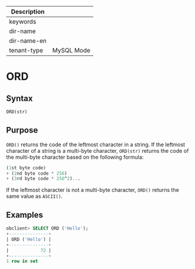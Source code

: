 | Description   |                 |
|---------------|-----------------|
| keywords      |                 |
| dir-name      |                 |
| dir-name-en   |                 |
| tenant-type   | MySQL Mode      |

# ORD

## Syntax

```sql
ORD(str)
```

## Purpose

`ORD()` returns the code of the leftmost character in a string. If the leftmost character of a string is a multi-byte character, `ORD(str)` returns the code of the multi-byte character based on the following formula:

```sql
(1st byte code)
+ (2nd byte code * 256)
+ (3rd byte code * 256^2)...
```

If the leftmost character is not a multi-byte character, `ORD()` returns the same value as `ASCII()`.

## Examples

```sql
obclient> SELECT ORD ('Hello');
+---------------+
| ORD ('Hello') |
+---------------+
|            72 |
+---------------+
1 row in set
```
